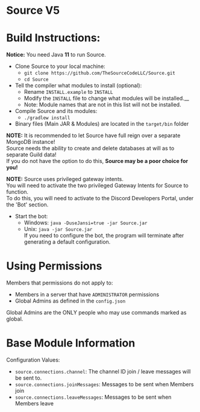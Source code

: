# Source V5

# Build Instructions:
**Notice:** You need Java **11** to run Source. </br>

* Clone Source to your local machine:
  - `git clone https://github.com/TheSourceCodeLLC/Source.git`
  - `cd Source`
* Tell the compiler what modules to install (optional):
  - Rename `INSTALL.example` to `INSTALL`
  - Modify the `INSTALL` file to change what modules will be installed.__
  - Note: Module names that are not in this list will not be installed.
* Compile Source and its modules:
  - `./gradlew install`
* Binary files (Main JAR & Modules) are located in the `target/bin` folder

**NOTE:** It is recommended to let Source have full reign over a separate MongoDB instance! <br>
Source needs the ability to create and delete databases at will as to separate Guild data! <br>
If you do not have the option to do this, **Source may be a poor choice for you!** <br>

**NOTE:** Source uses privileged gateway intents. <br>
You will need to activate the two privileged Gateway Intents for Source to function. <br>
To do this, you will need to activate to the Discord Developers Portal, under the 'Bot' section. <br>

* Start the bot:
  * Windows: `java -DuseJansi=true -jar Source.jar`
  * Unix: `java -jar Source.jar` </br>
If you need to configure the bot, the program will terminate after generating a default configuration.

# Using Permissions
Members that permissions do not apply to: <br>
-  Members in a server that have `ADMINISTRATOR` permissions
-  Global Admins as defined in the `config.json`

Global Admins are the ONLY people who may use commands marked as global. <br>

# Base Module Information
Configuration Values:
  - `source.connections.channel`: The channel ID join / leave messages will be sent to.
  - `source.connections.joinMessages`: Messages to be sent when Members join
  - `source.connections.leaveMessages`: Messages to be sent when Members leave